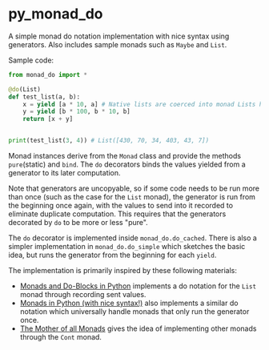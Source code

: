 # py_monad_do

A simple monad do notation implementation with nice syntax using generators. Also includes sample monads such as `Maybe` and `List`.

Sample code:

```python
from monad_do import *

@do(List)
def test_list(a, b):
    x = yield [a * 10, a] # Native lists are coerced into monad Lists here.
    y = yield [b * 100, b * 10, b]
    return [x + y]


print(test_list(3, 4)) # List([430, 70, 34, 403, 43, 7])
```

Monad instances derive from the `Monad` class and provide the methods `pure`(static) and `bind`. The `do` decorators binds the values yielded from a generator to its later computation.

Note that generators are uncopyable, so if some code needs to be run more than once (such as the case for the `List` monad), the generator is run from the beginning once again, with the values to send into it recorded to eliminate duplicate computation. This requires that the generators decorated by `do` to be more or less "pure".

The `do` decorator is implemented inside `monad_do.do_cached`. There is also a simpler implementation in `monad_do.do_simple` which sketches the basic idea, but runs the generator from the beginning for each `yield`.

The implementation is primarily inspired by these following materials:
- [Monads and Do-Blocks in Python](https://blog.bede.io/do-notation-for-monads-in-python/) implements a do notation for the `List` monad through recording sent values.
- [Monads in Python (with nice syntax!)](http://www.valuedlessons.com/2008/01/monads-in-python-with-nice-syntax.html) also implements a similar do notation which universally handle monads that only run the generator once.
- [The Mother of all Monads](https://www.schoolofhaskell.com/school/to-infinity-and-beyond/pick-of-the-week/the-mother-of-all-monads) gives the idea of implementing other monads through the `Cont` monad.

